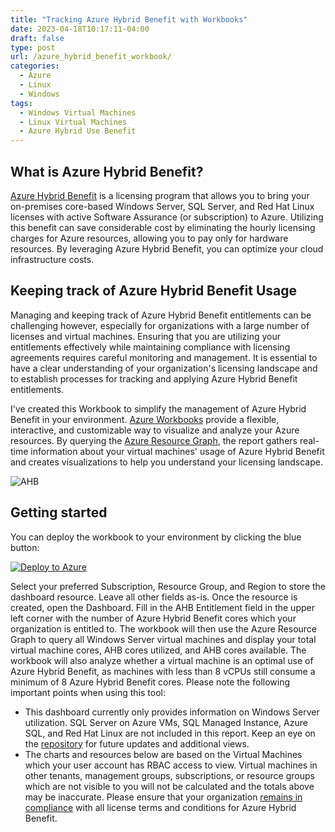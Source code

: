 ```yaml
---
title: "Tracking Azure Hybrid Benefit with Workbooks"
date: 2023-04-18T10:17:11-04:00
draft: false
type: post
url: /azure_hybrid_benefit_workbook/
categories:
  - Azure
  - Linux
  - Windows
tags:
  - Windows Virtual Machines
  - Linux Virtual Machines
  - Azure Hybrid Use Benefit
---
```


## What is Azure Hybrid Benefit?
[Azure Hybrid Benefit](https://azure.microsoft.com/en-gb/pricing/hybrid-benefit/) is a licensing program that allows you to bring your on-premises core-based Windows Server, SQL Server, and Red Hat Linux licenses with active Software Assurance (or subscription) to Azure. Utilizing this benefit can save considerable cost by eliminating the hourly licensing charges for Azure resources, allowing you to pay only for hardware resources. By leveraging Azure Hybrid Benefit, you can optimize your cloud infrastructure costs.

## Keeping track of Azure Hybrid Benefit Usage
Managing and keeping track of Azure Hybrid Benefit entitlements can be challenging however, especially for organizations with a large number of licenses and virtual machines. Ensuring that you are utilizing your entitlements effectively while maintaining compliance with licensing agreements requires careful monitoring and management. It is essential to have a clear understanding of your organization's licensing landscape and to establish processes for tracking and applying Azure Hybrid Benefit entitlements.

I've created this Workbook to simplify the management of Azure Hybrid Benefit in your environment. [Azure Workbooks](https://learn.microsoft.com/en-us/azure/azure-monitor/visualize/workbooks-overview) provide a flexible, interactive, and customizable way to visualize and analyze your Azure resources. By querying the [Azure Resource Graph](https://learn.microsoft.com/en-us/azure/governance/resource-graph/overview), the report gathers real-time information about your virtual machines' usage of Azure Hybrid Benefit and creates visualizations to help you understand your licensing landscape.

![AHB](/images/ahb_dashboard_example.png)

## Getting started
You can deploy the workbook to your environment by clicking the blue button:

[![Deploy to Azure](https://aka.ms/deploytoazurebutton)](https://portal.azure.com/#create/Microsoft.Template/uri/https%3A%2F%2Fraw.githubusercontent.com%2Frlowellfl%2Fazure_workbooks%2Fmain%2Fhybrid_benefit_tracker_workbook.json)

Select your preferred Subscription, Resource Group, and Region to store the dashboard resource. Leave all other fields as-is.
Once the resource is created, open the Dashboard.
Fill in the AHB Entitlement field in the upper left corner with the number of Azure Hybrid Benefit cores which your organization is entitled to.
The workbook will then use the Azure Resource Graph to query all Windows Server virtual machines and display your total virtual machine cores, AHB cores utilized, and AHB cores available.
The workbook will also analyze whether a virtual machine is an optimal use of Azure Hybrid Benefit, as machines with less than 8 vCPUs still consume a minimum of 8 Azure Hybrid Benefit cores.
Please note the following important points when using this tool:

* This dashboard currently only provides information on Windows Server utilization. SQL Server on Azure VMs, SQL Managed Instance, Azure SQL, and Red Hat Linux are not included in this report. Keep an eye on the [repository](https://github.com/rlowellfl/azure_hybrid_benefit_workbook) for future updates and additional views.
* The charts and resources below are based on the Virtual Machines which your user account has RBAC access to view. Virtual machines in other tenants, management groups, subscriptions, or resource groups which are not visible to you will not be calculated and the totals above may be inaccurate. Please ensure that your organization [remains in compliance](https://learn.microsoft.com/en-us/windows-server/get-started/azure-hybrid-benefit?source=recommendations#how-to-maintain-compliance) with all license terms and conditions for Azure Hybrid Benefit.